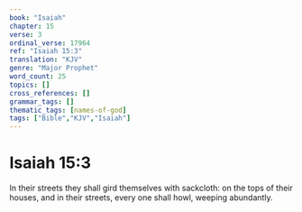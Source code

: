 ```yaml
---
book: "Isaiah"
chapter: 15
verse: 3
ordinal_verse: 17964
ref: "Isaiah 15:3"
translation: "KJV"
genre: "Major Prophet"
word_count: 25
topics: []
cross_references: []
grammar_tags: []
thematic_tags: [names-of-god]
tags: ["Bible","KJV","Isaiah"]
---
```


# Isaiah 15:3

In their streets they shall gird themselves with sackcloth: on the tops of their houses, and in their streets, every one shall howl, weeping abundantly.
